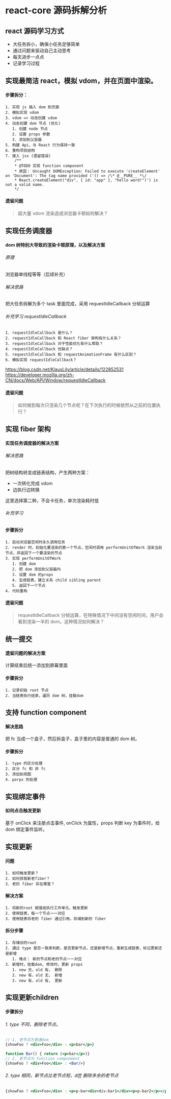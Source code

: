 # react-core 源码拆解分析

## react 源码学习方式
 - 大任务拆小，确保小任务足够简单
 - 通过问题来驱动自己主动思考
 - 每天进步一点点
 - 记录学习过程

## 实现最简洁 react，模拟 vdom，并在页面中渲染。 

#### 步骤拆分：

    1. 实现 js 插入 dom 到页面
    2. 模拟实现 vdom
    3. vdom => 动态创建 vdom
    4. 动态创建 dom 节点 (优化)
       1. 创建 node 节点
       2. 设置 props 参数
       3. 添加到父容器
    5. 构建 Api，与 React 行为保持一致
    6. 重构项目结构
    7. 接入 jsx (遗留错误)
        /**
        * @TODO 实现 function component
        * 原因： Uncaught DOMException: Failed to execute 'createElement' on 'Document': The tag name provided ('() => /\* @__PURE__ *\/ 
        * React.createElement("div", { id: "app" }, "hello word!")') is not a valid name.
        */
#### 遗留问题
> 超大量 vdom 渲染造成浏览器卡顿如何解决？

## 实现任务调度器

#### dom 树特别大导致的渲染卡顿原理，以及解决方案
###### 原理
浏览器单线程等等（后续补充）
###### 解决思路
把大任务拆解为多个 task 里面完成，采用 requestIdleCallback 分帧运算

###### 补充学习 requestIdleCallback
    1. requestIdleCallback 是什么？
    2. requestIdleCallback 和 React fiber 架构有什么关系？
    3. requestIdleCallback 对于性能优化有什么帮助？
    4. requestIdleCallback 优缺点？
    5. requestIdleCallback 和 requestAnimationFrame 有什么区别？
    6. 模拟实现 requestIdleCallback？

https://blog.csdn.net/KlausLily/article/details/122852531
https://developer.mozilla.org/zh-CN/docs/Web/API/Window/requestIdleCallback

#### 遗留问题
> 如何做到每次只渲染几个节点呢？在下次执行的时候依然从之前的位置执行？

## 实现 fiber 架构

#### 实现任务调度器的解决方案

###### 解决思路
把树结构转变成链表结构，产生两种方案：
  
  - 一次转化完成 vdom
  - 边执行边转换
  
这里选择第二种，不会卡任务，单次渲染耗时低

###### 补充学习

#### 步骤拆分
    1. 启动浏览器空闲时永久调用任务
    2. render 时，初始化要渲染的第一个节点，空闲时调用 performUnitOfWork 渲染当前节点，并返回下一个要渲染的节点
    3. 实现 performUnitOfWork
       1. 创建 dom
       2. 把 dom 添加到父容器内
       3. 设置 dom 的props
       4. 生成链表，建立关系 child sibling parent
       5. 返回下一个节点
    4. 代码重构

#### 遗留问题
> requestIdleCallback 分帧运算，在特殊情况下中间没有空闲时间，用户会看到渲染一半的 dom。这种情况如何解决？
   
## 统一提交

#### 遗留问题的解决方案

计算结束后统一添加到屏幕里面

#### 步骤拆分

    1. 记录初始 root 节点
    2. 当链表执行结束，遍历 dom 树，挂载dom

## 支持 function component

#### 解决思路
把 fc 当成一个盒子，然后拆盒子，盒子里的内容是普通的 dom 树。

#### 步骤拆分

    1. type 的区分处理
    2. 区分 fc 和 非 fc
    3. 添加到视图
    4. porps 的处理

## 实现绑定事件

#### 如何点击触发更新
基于 onClick 来注册点击事件, onClick 为属性，props 判断 key 为事件时，给 dom 绑定事件监听。

## 实现更新

#### 问题
    1. 如何触发更新？
    2. 如何获取新老fiber？
    3. 老的 fiber 存在哪里？

#### 解决方案

    1. 将新的root 赋值给执行工作单元，触发更新
    2. 使用链表，每一个节点一一对应
    3. 使用链表将老的 fiber 通过引用，存储到新的 fiber

#### 拆分步骤

    1. 存储旧的root
    2. 通过 type 是否一致来判断，是否更新节点，还是新增节点，重新生成链表，标记更新还是新增
       1. 难点： 新的节点和老的节点一一对应
    3. 新增时，挂载dom, 修改时，更新 props
       1. new 无，old 有， 删除
       2. new 有，old 无， 新增
       3. new 有，old 有， 更新

## 实现更新children

#### 步骤拆分

###### 1. type 不同，删除老节点。
```jsx
// 1. 老节点为普通dom
{showFoo ? <div>Foo</div> : <p>bar</p>}

function Bar() { return (<p>bar</p>)}
// 2. 老节点为 function componment
{showFoo ? <div>Foo</div> : <Bar/>}
```
###### 2. type 相同，新节点比老节点短，diff 删除多余的老节点
```jsx
{showFoo ? <div>Foo</div> : <p>p-bar<div>div-bar1</div><p>p-bar2</p></p>}
```
